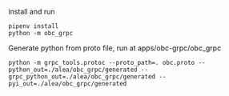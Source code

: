 


install and run
```
pipenv install
python -m obc_grpc
```

Generate python from proto file, run at apps/obc-grpc/obc_grpc
```
python -m grpc_tools.protoc --proto_path=. obc.proto --python_out=./alea/obc_grpc/generated --grpc_python_out=./alea/obc_grpc/generated --pyi_out=./alea/obc_grpc/generated
```